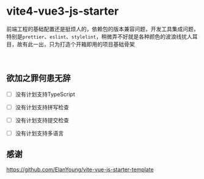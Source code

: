 # vite4-vue3-js-starter

前端工程的基础配置还是挺烦人的，依赖包的版本兼容问题，开发工具集成问题，特别是`prettier`、`eslint`、`stylelint`，稍微弄不好就是各种颜色的波浪线扰人耳目，故有此一出，只为打造个开箱即用的项目基础骨架
<br><br><br>

## 欲加之罪何患无辞
- [ ] 没有计划支持TypeScript
- [ ] 没有计划支持拼写检查
- [ ] 没有计划支持提交检查
- [ ] 没有计划支持多语言


## 感谢
https://github.com/ElanYoung/vite-vue-js-starter-template
